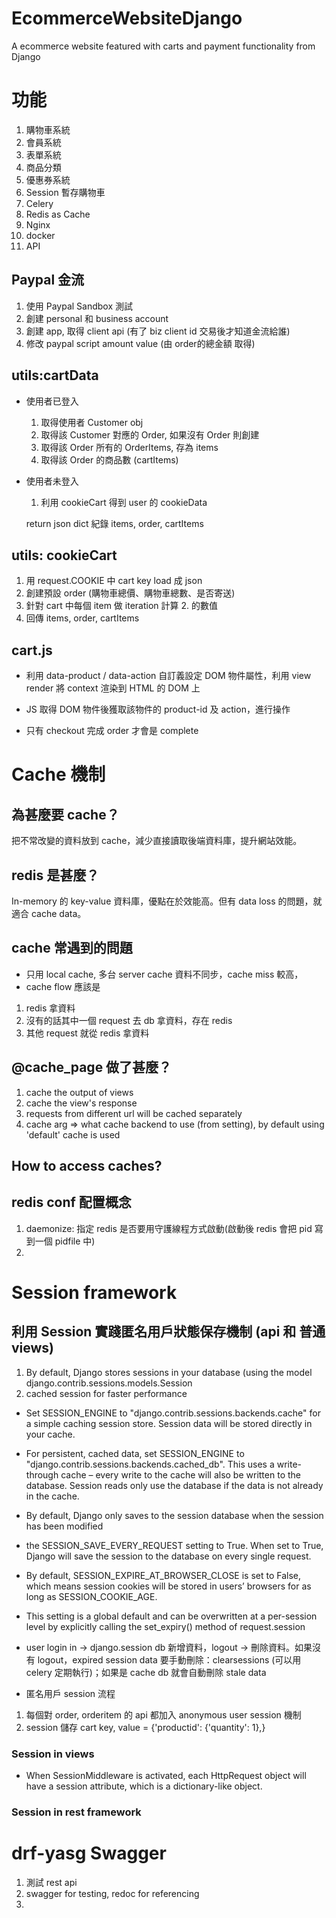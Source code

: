 # EcommerceWebsiteDjango
A ecommerce website featured with carts and payment functionality from Django 

# 功能
1. 購物車系統
2. 會員系統
3. 表單系統
4. 商品分類
5. 優惠券系統
6. Session 暫存購物車
7. Celery 
8. Redis as Cache
9. Nginx
10. docker
11. API

## Paypal 金流

1. 使用 Paypal Sandbox 測試
2. 創建 personal 和 business account 
3. 創建 app, 取得 client api (有了 biz client id 交易後才知道金流給誰)
4. 修改 paypal script amount value (由 order的總金額 取得)

## utils:cartData

* 使用者已登入
    1. 取得使用者 Customer obj
    2. 取得該 Customer 對應的 Order, 如果沒有 Order 則創建
    3. 取得該 Order 所有的 OrderItems, 存為 items
    4. 取得該 Order 的商品數 (cartItems)
* 使用者未登入
    1. 利用 cookieCart 得到 user 的 cookieData 

    return json dict 紀錄 items, order, cartItems

## utils: cookieCart

1. 用 request.COOKIE 中 cart key load 成 json  
2. 創建預設 order (購物車總價、購物車總數、是否寄送)
3. 針對 cart 中每個 item 做 iteration 計算 2. 的數值
4. 回傳 items, order, cartItems

## cart.js 

* 利用 data-product / data-action 自訂義設定 DOM 物件屬性，利用 view render 將 context 渲染到 HTML 的 DOM 上
* JS 取得 DOM 物件後獲取該物件的 product-id 及 action，進行操作

* 只有 checkout 完成 order 才會是 complete


# Cache 機制

## 為甚麼要 cache？

把不常改變的資料放到 cache，減少直接讀取後端資料庫，提升網站效能。

## redis 是甚麼？

In-memory 的 key-value 資料庫，優點在於效能高。但有 data loss 的問題，就適合 cache data。

## cache 常遇到的問題

* 只用 local cache, 多台 server cache 資料不同步，cache miss 較高，
* cache flow 應該是 
1. redis 拿資料 
2. 沒有的話其中一個 request 去 db 拿資料，存在 redis
3. 其他 request 就從 redis 拿資料
 

## @cache_page 做了甚麼？

1. cache the output of views 
2. cache the view's response 
3. requests from different url will be cached separately 
4. cache arg => what cache backend to use (from setting), by default using 'default' cache is used

## How to access caches? 

## redis conf 配置概念
1. daemonize: 指定 redis 是否要用守護線程方式啟動(啟動後 redis 會把 pid 寫到一個 pidfile 中)
2. 


# Session framework 
## 利用 Session 實踐匿名用戶狀態保存機制 (api 和 普通views)

1. By default, Django stores sessions in your database (using the model django.contrib.sessions.models.Session
2. cached session for faster performance 
* Set SESSION_ENGINE to "django.contrib.sessions.backends.cache" for a simple caching session store. Session data will be stored directly in your cache. 
* For persistent, cached data, set SESSION_ENGINE to "django.contrib.sessions.backends.cached_db". This uses a write-through cache – every write to the cache will also be written to the database. Session reads only use the database if the data is not already in the cache.
* By default, Django only saves to the session database when the session has been modified
* the SESSION_SAVE_EVERY_REQUEST setting to True. When set to True, Django will save the session to the database on every single request.

* By default, SESSION_EXPIRE_AT_BROWSER_CLOSE is set to False, which means session cookies will be stored in users’ browsers for as long as SESSION_COOKIE_AGE.

* This setting is a global default and can be overwritten at a per-session level by explicitly calling the set_expiry() method of request.session 

* user login in -> django.session db 新增資料，logout -> 刪除資料。如果沒有 logout，expired session data 要手動刪除：clearsessions (可以用 celery 定期執行)；如果是 cache db 就會自動刪除 stale data 

* 匿名用戶 session 流程
1. 每個對 order, orderitem 的 api 都加入 anonymous user session 機制
2. session 儲存 cart key, value = {'productid': {'quantity': 1},} 


### Session in views 

* When SessionMiddleware is activated, each HttpRequest object will have a session attribute, which is a dictionary-like object.

### Session in rest framework 



# drf-yasg Swagger

1. 測試 rest api 
2. swagger for testing, redoc for referencing 
3. 






